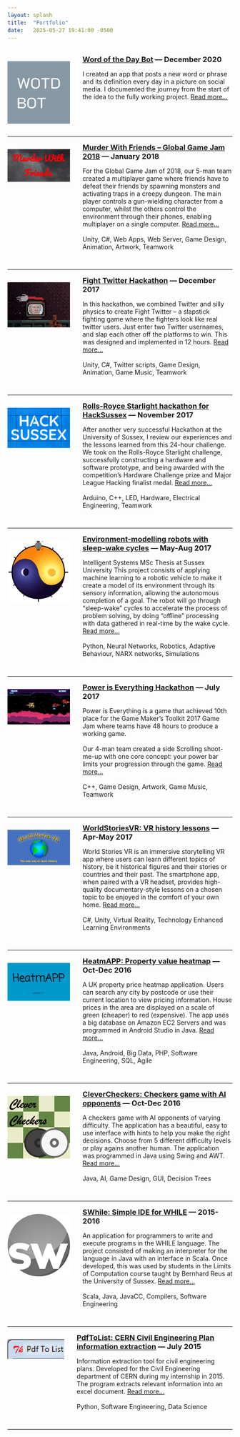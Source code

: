 ```yaml
---
layout: splash  
title:  "Portfolio"
date:   2025-05-27 19:41:00 -0500
---
```


<style>
.project-block {
  display: flex;
  align-items: flex-start;
  margin-bottom: 2em;
}

.project-image {
  width: 10em;
  object-fit: cover;
  margin-right: 2em;
  padding-top: 1em;
}

.project-text h3 {
  margin-top: 0;
  margin-bottom: 0.5em;
}
</style>


<!-- Template:
<div class="project-block">
    <img src="/assets/img/portfolio/<>.jpg" class="project-image">
    <div class="project-text">
        <h3>
            <a href="2025/01/01/<>.html">Title</a> — Date
        </h3>
        <p>
            Description
        </p>
    </div>
</div>

<hr/>
-->


<br/>
<div class="project-block">
    <img src="../assets/img/portfolio/WOTDB_logo.jpg" class="project-image" alt="WordOfTheDayBot logo">
    <div class="project-text">
        <h3>
            <a href="../2020/12/29/word-of-the-day-bot.html">Word of the Day Bot</a> — December 2020
        </h3>
        <p>
            I created an app that posts a new word or phrase and its definition every day in a picture on social media.
            I documented the journey from the start of the idea to the fully working project. <a href="../2020/12/29/word-of-the-day-bot.html">Read more...</a>
        </p>
    </div>
</div>

<hr/>

<div class="project-block">
    <img src="../assets/img/portfolio/murder-with-friends-logo.png" class="project-image" width=300>
    <div class="project-text">
        <h3>
            <a href="../2018/01/01/murder-with-friends.html">Murder With Friends – Global Game Jam 2018</a> — January 2018
        </h3>
        <p>
            For the Global Game Jam of 2018, our 5-man team created a multiplayer game where friends have to defeat their friends by spawning monsters and activating traps in a creepy dungeon. The main player controls a gun-wielding character from a computer, whilst the others control the environment through their phones, enabling multiplayer on a single computer.  <a href="../2018/01/01/murder-with-friends.html">Read more...</a>
            <br><br>
            Unity, C#, Web Apps, Web Server, Game Design, Animation, Artwork, Teamwork
        </p>
    </div>
</div>

<hr/>

<div class="project-block">
    <img src="../assets/img/portfolio/Fight-twitter-logo.png" class="project-image" width=300>
    <div class="project-text">
        <h3>
            <a href="/2017/12/03/fight-twitter.html">Fight Twitter Hackathon</a> — December 2017
        </h3>
        <p>
            In this hackathon, we combined Twitter and silly physics to create Fight Twitter – a slapstick fighting game where the fighters look like real twitter users. Just enter two Twitter usernames, and slap each other off the platforms to win. This was designed and implemented in 12 hours. <a href="/2017/12/03/fight-twitter.html">Read more...</a>
            <br><br>
            Unity, C#, Twitter scripts, Game Design, Animation, Game Music, Teamwork
        </p>
    </div>
</div>

<hr/>

<div class="project-block">
    <img src="/assets/img/portfolio/hacksussex-logo.jpg" class="project-image">
    <div class="project-text">
        <h3>
            <a href="/2017/11/01/starlight-hackathon.html">Rolls-Royce Starlight hackathon for HackSussex</a> — November 2017
        </h3>
        <p>
            After another very successful Hackathon at the University of Sussex, I review our experiences and the lessons learned from this
            24-hour challenge. We took on the Rolls-Royce Starlight challenge, successfully constructing a hardware and software prototype,
            and being awarded with the competition’s Hardware Challenge prize and Major League Hacking finalist medal. 
            <a href="/2017/11/01/starlight-hackathon.html">Read more...</a>
            <br/><br/>
            Arduino, C++, LED, Hardware, Electrical Engineering, Teamwork
        </p>
    </div>
</div>

<hr/>

<div class="project-block">
    <img src="/assets/img/portfolio/Sleep-Wake-logo.png" class="project-image">
    <div class="project-text">
        <h3>
            <a href="/2017/08/01/sleep-wake.html">Environment-modelling robots with sleep-wake cycles</a> — May-Aug 2017
        </h3>
        <p>
            Intelligent Systems MSc Thesis at Sussex University
            This project consists of applying machine learning to a robotic vehicle to make it create a model of its environment through its
            sensory information, allowing the autonomous completion of a goal. The robot will go through “sleep-wake” cycles to accelerate
            the process of problem solving, by doing “offline” processing with data gathered in real-time by the wake cycle.
            <a href="/2017/08/01/sleep-wake.html">Read more...</a>
            <br><br>
            Python, Neural Networks, Robotics, Adaptive Behaviour, NARX networks, Simulations
        </p>
    </div>
</div>

<hr/>

<div class="project-block">
    <img src="/assets/img/portfolio/power-is-everything.png" class="project-image">
    <div class="project-text">
        <h3>
            <a href="/2017/07/01/power-is-everything.html">Power is Everything Hackathon</a> — July 2017
        </h3>
        <p>
            Power is Everything is a game that achieved 10th place for the Game Maker’s Toolkit 2017 Game Jam where teams have 48 hours to
            produce a working game.
            <br><br>
            Our 4-man team created a side Scrolling shoot-me-up with one core concept: your power bar limits your progression through the game. <a href="/2017/07/01/power-is-everything.html">Read more...</a>
            <br><br>
            C++, Game Design, Artwork, Game Music, Teamwork
        </p>
    </div>
</div>

<hr/>

<div class="project-block">
    <img src="/assets/img/portfolio/World-stories-VR.jpg" class="project-image">
    <div class="project-text">
        <h3>
            <a href="/2017/05/01/worldstories-vr.html">WorldStoriesVR: VR history lessons</a> — Apr-May 2017
        </h3>
        <p>
            World Stories VR is an immersive storytelling VR app where users can learn different topics of history, be it historical figures
            and their stories or countries and their past. The smartphone app, when paired with a VR headset, provides high-quality documentary-style lessons on a chosen topic to be enjoyed in the comfort of your own home.
            <a href="/2017/05/01/worldstories-vr.html">Read more...</a>
            <br><br>
            C#, Unity, Virtual Reality, Technology Enhanced Learning Environments
        </p>
    </div>
</div>

<hr/>

<div class="project-block">
    <img src="/assets/img/portfolio/heatmap_logo.png" class="project-image">
    <div class="project-text">
        <h3>
            <a href="/2016/12/12/heatmapp.html">HeatmAPP: Property value heatmap</a> — Oct-Dec 2016
        </h3>
        <p>
            A UK property price heatmap application. Users can search any city by postcode or use their current location to view pricing
            information. House prices in the area are displayed on a scale of green (cheaper) to red (expensive). The app uses a big database
            on Amazon EC2 Servers and was programmed in Android Studio in Java.
            <a href="/2016/12/12/heatmapp.html">Read more...</a>
            <br><br>
            Java, Android, Big Data, PHP, Software Engineering, SQL, Agile
        </p>
    </div>
</div>

<hr/>

<div class="project-block">
    <img src="/assets/img/portfolio/Clever-checkers-logo.png" class="project-image">
    <div class="project-text">
        <h3>
            <a href="/2016/12/01/clever-checkers.html">CleverCheckers: Checkers game with AI opponents</a> — Oct-Dec 2016
        </h3>
        <p>
            A checkers game with AI opponents of varying difficulty. The application has a beautiful, easy to use interface with hints to
            help you make the right decisions. Choose from 5 different difficulty levels or play agains another human. The application was
            programmed in Java using Swing and AWT.
            <a href="/2016/12/01/clever-checkers.html">Read more...</a>
            <br><br>
            Java, AI, Game Design, GUI, Decision Trees
        </p>
    </div>
</div>

<hr/>

<div class="project-block">
    <img src="/assets/img/portfolio/SWhile-logo.png" class="project-image">
    <div class="project-text">
        <h3>
            <a href="/2016/05/01/SWhile.html">SWhile: Simple IDE for WHILE</a> — 2015-2016
        </h3>
        <p>
            An application for programmers to write and execute programs in the WHILE language. The project consisted of making an
            interpreter for the language in Java with an interface in Scala.
            Once developed, this was used by students in the Limits of Computation course taught by Bernhard Reus at the University of Sussex.
            <a href="/2016/05/01/SWhile.html">Read more...</a>
            <br><br>
            Scala, Java, JavaCC, Compilers, Software Engineering
        </p>
    </div>
</div>

<hr/>

<div class="project-block">
    <img src="/assets/img/portfolio/Pdf-to-list.png" class="project-image">
    <div class="project-text">
        <h3>
            <a href="/2015/07/01/pdftolist.html">PdfToList: CERN Civil Engineering Plan information extraction</a> — July 2015
        </h3>
        <p>
            Information extraction tool for civil engineering plans. Developed for the Civil Engineering department of CERN during my
            internship in 2015. The program extracts relevant information into an excel document.
            <a href="/2015/07/01/pdftolist.html">Read more...</a>
            <br><br>
            Python, Software Engineering, Data Science
        </p>
    </div>
</div>

<hr/>

